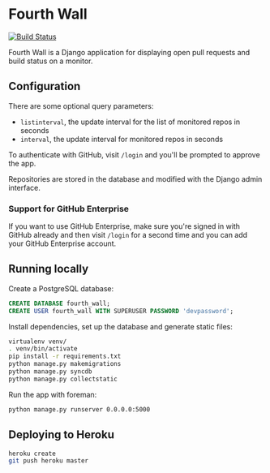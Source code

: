# Fourth Wall

[![Build Status](https://travis-ci.org/alphagov/fourth-wall.png)](https://travis-ci.org/alphagov/fourth-wall)

Fourth Wall is a Django application for displaying open pull requests
and build status on a monitor.

## Configuration

There are some optional query parameters:

- `listinterval`, the update interval for the list of monitored repos in seconds
- `interval`, the update interval for monitored repos in seconds

To authenticate with GitHub, visit `/login` and you'll be prompted to approve
the app.

Repositories are stored in the database and modified with the Django admin interface.

### Support for GitHub Enterprise

If you want to use GitHub Enterprise, make sure you're signed in with GitHub already
and then visit `/login` for a second time and you can add your GitHub Enterprise account.

## Running locally

Create a PostgreSQL database:

```sql
CREATE DATABASE fourth_wall;
CREATE USER fourth_wall WITH SUPERUSER PASSWORD 'devpassword';
```

Install dependencies, set up the database and generate static files:

```bash
virtualenv venv/
. venv/bin/activate
pip install -r requirements.txt
python manage.py makemigrations
python manage.py syncdb
python manage.py collectstatic
```

Run the app with foreman:

```bash
python manage.py runserver 0.0.0.0:5000
```

## Deploying to Heroku

```bash
heroku create
git push heroku master
```
